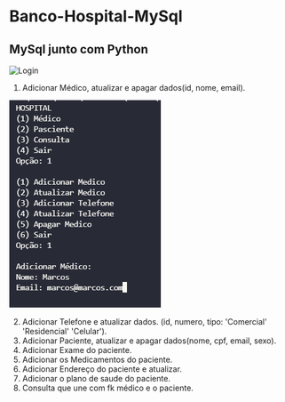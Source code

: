 # Banco-Hospital-MySql
## MySql junto com Python

![Login](./contacts/static/img/Capture1.PNG)

1. Adicionar Médico, atualizar e apagar dados(id, nome, email).

![Medico](./img/1.PNG)

2. Adicionar Telefone e atualizar dados. (id, numero, tipo: 'Comercial' 'Residencial' 'Celular').
3. Adicionar Paciente, atualizar e apagar dados(nome, cpf, email, sexo).
4. Adicionar Exame do paciente.
5. Adicionar os Medicamentos do paciente.
6. Adicionar Endereço do paciente e atualizar.
7. Adicionar o plano de saude do paciente.
8. Consulta que une com fk médico e o paciente.